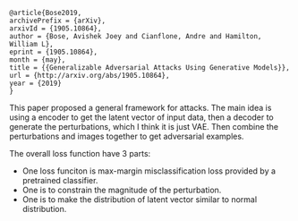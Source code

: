 ```
@article{Bose2019,
archivePrefix = {arXiv},
arxivId = {1905.10864},
author = {Bose, Avishek Joey and Cianflone, Andre and Hamilton, William L},
eprint = {1905.10864},
month = {may},
title = {{Generalizable Adversarial Attacks Using Generative Models}},
url = {http://arxiv.org/abs/1905.10864},
year = {2019}
}
```
This paper proposed a general framework for attacks. The main idea is using a encoder to get the latent vector of input data, then a decoder to generate the perturbations, which I think it is just VAE. Then combine the perturbations and images together to get adversarial examples.

The overall loss function have 3 parts:
- One loss funciton is max-margin misclassification loss provided by a pretrained classifier. 
- One is to constrain the magnitude of the perturbation.
- One is to make the distribution of latent vector similar to normal distribution.